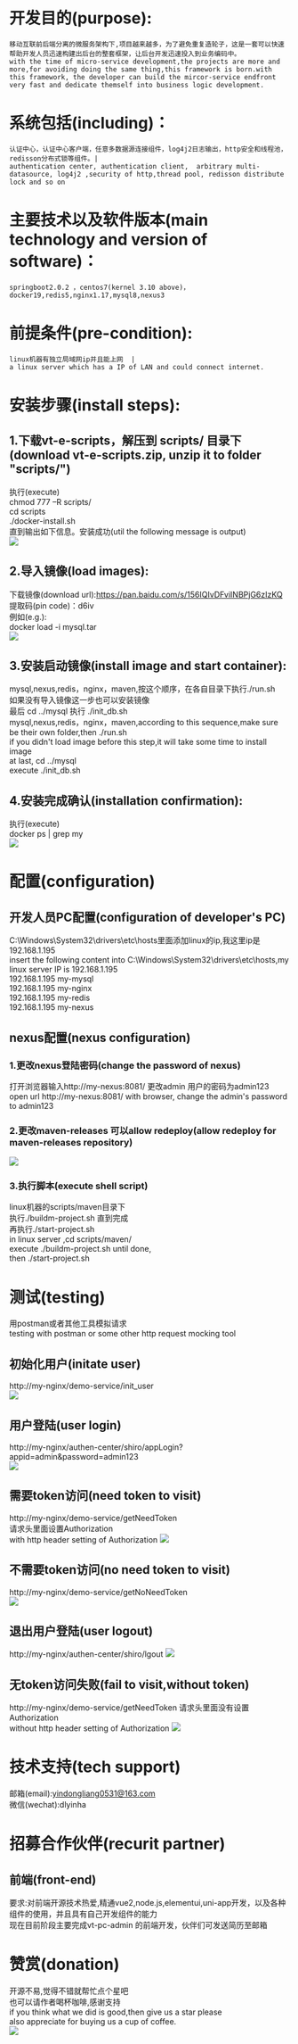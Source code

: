 # 开发目的(purpose):  
    移动互联前后端分离的微服务架构下,项目越来越多，为了避免重复造轮子，这是一套可以快速帮助开发人员迅速构建出后台的整套框架，让后台开发迅速投入到业务编码中。  
    with the time of micro-service development,the projects are more and more,for avoiding doing the same thing,this framework is born.with this framework, the developer can build the mircor-service endfront very fast and dedicate themself into business logic development.

# 系统包括(including)：   
    认证中心，认证中心客户端，任意多数据源连接组件，log4j2日志输出，http安全和线程池，redisson分布式锁等组件。|  
    authentication center, authentication client,  arbitrary multi-datasource, log4j2 ,security of http,thread pool, redisson distribute lock and so on
 
# 主要技术以及软件版本(main technology and version of software)：
    springboot2.0.2 ，centos7(kernel 3.10 above)，docker19,redis5,nginx1.17,mysql8,nexus3
    
# 前提条件(pre-condition):   
    linux机器有独立局域网ip并且能上网  |
    a linux server which has a IP of LAN and could connect internet.
    
# 安装步骤(install steps):   
## 1.下载vt-e-scripts，解压到 scripts/ 目录下(download vt-e-scripts.zip, unzip it to folder "scripts/")
执行(execute)  
chmod 777 –R scripts/  
cd scripts  
./docker-install.sh  
直到输出如下信息。安装成功(util the following message is output)   
![](https://github.com/snake4/vt-picture/blob/master/1.png)

## 2.导入镜像(load images):  
下载镜像(download url):https://pan.baidu.com/s/156IQIvDFviINBPjG6zIzKQ
提取码(pin code)：d6iv   
例如(e.g.):  
docker load -i mysql.tar   
![](https://github.com/snake4/vt-picture/blob/master/2.png)

## 3.安装启动镜像(install image and start container):
mysql,nexus,redis，nginx，maven,按这个顺序，在各自目录下执行./run.sh  
如果没有导入镜像这一步也可以安装镜像  
最后 cd ../mysql
执行 ./init_db.sh  
mysql,nexus,redis，nginx，maven,according to this sequence,make sure be their own folder,then ./run.sh  
if you didn't load image before this step,it will take some time to install image  
at last, cd ../mysql  
execute ./init_db.sh

## 4.安装完成确认(installation confirmation):
执行(execute)  
docker ps | grep my   
![](https://github.com/snake4/vt-picture/blob/master/3.png)

# 配置(configuration)
## 开发人员PC配置(configuration of developer's PC)
C:\Windows\System32\drivers\etc\hosts里面添加linux的ip,我这里ip是192.168.1.195   
insert the following content into C:\Windows\System32\drivers\etc\hosts,my linux server IP is 192.168.1.195  
192.168.1.195  my-mysql  
192.168.1.195  my-nginx  
192.168.1.195  my-redis  
192.168.1.195  my-nexus  

## nexus配置(nexus configuration)
### 1.更改nexus登陆密码(change the password of nexus)
打开浏览器输入http://my-nexus:8081/  更改admin 用户的密码为admin123  
open url http://my-nexus:8081/  with browser, change the admin's password to admin123

### 2.更改maven-releases 可以allow redeploy(allow redeploy for maven-releases repository)
![](https://github.com/snake4/vt-picture/blob/master/4.png)
### 3.执行脚本(execute shell script)
linux机器的scripts/maven目录下  
执行./buildm-project.sh 直到完成  
再执行./start-project.sh  
in linux server ,cd scripts/maven/  
execute ./buildm-project.sh until done,  
then ./start-project.sh


# 测试(testing)
用postman或者其他工具模拟请求  
testing with postman or some other http request mocking tool 
## 初始化用户(initate user)
http://my-nginx/demo-service/init_user  
![](https://github.com/snake4/vt-picture/blob/master/5.png)

## 用户登陆(user login)
http://my-nginx/authen-center/shiro/appLogin?appid=admin&password=admin123  
![](https://github.com/snake4/vt-picture/blob/master/6.png)

## 需要token访问(need token to visit)
http://my-nginx/demo-service/getNeedToken  
请求头里面设置Authorization  
with http header setting of Authorization 
![](https://github.com/snake4/vt-picture/blob/master/7.png)

## 不需要token访问(no need token to visit)
http://my-nginx/demo-service/getNoNeedToken  
![](https://github.com/snake4/vt-picture/blob/master/8.png)

## 退出用户登陆(user logout)
http://my-nginx/authen-center/shiro/lgout
![](https://github.com/snake4/vt-picture/blob/master/9.png)

## 无token访问失败(fail to visit,without token)
http://my-nginx/demo-service/getNeedToken 
请求头里面没有设置Authorization  
without http header setting of Authorization 
![](https://github.com/snake4/vt-picture/blob/master/10.png)

# 技术支持(tech support)
邮箱(email):yindongliang0531@163.com  
微信(wechat):dlyinha  

# 招募合作伙伴(recurit partner)
## 前端(front-end)
要求:对前端开源技术热爱,精通vue2,node.js,elementui,uni-app开发，以及各种组件的使用，并且具有自己开发组件的能力  
现在目前阶段主要完成vt-pc-admin 的前端开发，伙伴们可发送简历至邮箱

# 赞赏(donation)
开源不易,觉得不错就帮忙点个星吧   
也可以请作者喝杯咖啡,感谢支持  
if you think what we did is good,then give us a star please  
also appreciate for buying us a cup of coffee.  
![](https://github.com/snake4/vt-picture/blob/master/skm.png)


